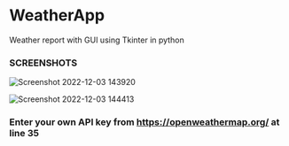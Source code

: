 # WeatherApp
Weather report with GUI using Tkinter in python

### SCREENSHOTS

![Screenshot 2022-12-03 143920](https://user-images.githubusercontent.com/119502929/205433461-4b70d5f8-1060-4f9e-8ccf-7cf18fe909da.png)

![Screenshot 2022-12-03 144413](https://user-images.githubusercontent.com/119502929/205433584-50ff9cd3-b7f1-4f6f-8887-c6f7a95d8945.png)

### Enter your own API key from https://openweathermap.org/ at line 35

